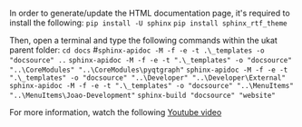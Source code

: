 In order to generate/update the HTML documentation page, it's required to install the following:
`pip install -U sphinx`
`pip install sphinx_rtf_theme`

Then, open a terminal and type the following commands within the ukat parent folder:
`cd docs`
#`sphinx-apidoc -M -f -e -t .\_templates -o "docsource" ..`
`sphinx-apidoc -M -f -e -t ".\_templates" -o "docsource" "..\CoreModules" "..\CoreModules\pyqtgraph"`
`sphinx-apidoc -M -f -e -t ".\_templates" -o "docsource" "..\Developer" "..\Developer\External"`
`sphinx-apidoc -M -f -e -t ".\_templates" -o "docsource" "..\MenuItems" "..\MenuItems\Joao-Development"`
`sphinx-build "docsource" "website"`

For more information, watch the following [Youtube video](https://www.youtube.com/watch?v=b4iFyrLQQh4)

